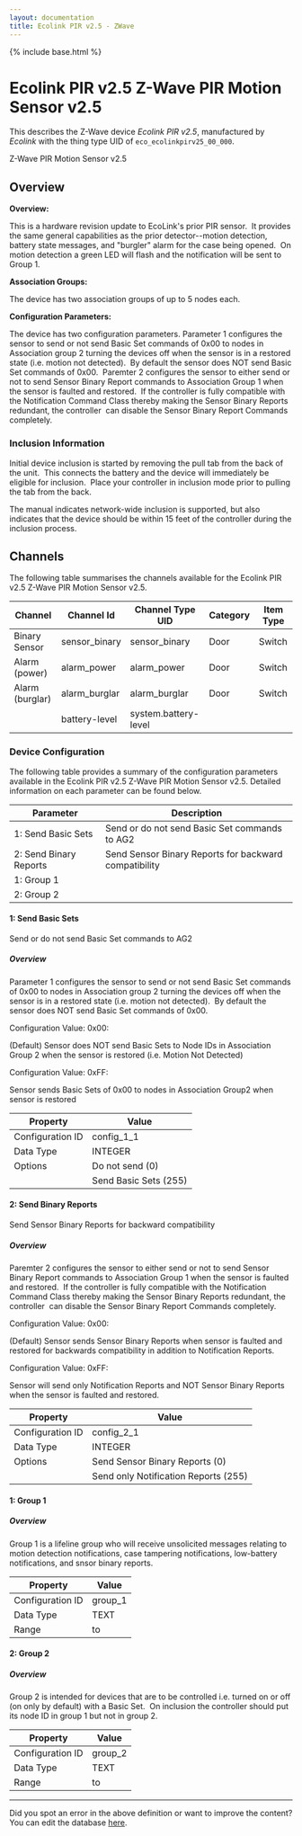 ```yaml
---
layout: documentation
title: Ecolink PIR v2.5 - ZWave
---
```


{% include base.html %}

# Ecolink PIR v2.5 Z-Wave PIR Motion Sensor v2.5

This describes the Z-Wave device *Ecolink PIR v2.5*, manufactured by *Ecolink* with the thing type UID of ```eco_ecolinkpirv25_00_000```. 

Z-Wave PIR Motion Sensor v2.5  


## Overview 

**Overview:**

This is a hardware revision update to EcoLink's prior PIR sensor.  It provides the same general capabilities as the prior detector--motion detection, battery state messages, and "burgler" alarm for the case being opened.  On motion detection a green LED will flash and the notification will be sent to Group 1.

**Association Groups:**

The device has two association groups of up to 5 nodes each.

**Configuration Parameters:**

The device has two configuration parameters. Parameter 1 configures the sensor to send or not send Basic Set commands of 0x00 to nodes in Association group 2 turning the devices off when the sensor is in a restored state (i.e. motion not detected).  By default the sensor does NOT send Basic Set commands of 0x00.  Paremter 2 configures the sensor to either send or not to send Sensor Binary Report commands to Association Group 1 when the sensor is faulted and restored.  If the controller is fully compatible with the Notification Command Class thereby making the Sensor Binary Reports redundant, the controller  can disable the Sensor Binary Report Commands completely.

  


### Inclusion Information 

Initial device inclusion is started by removing the pull tab from the back of the unit.  This connects the battery and the device will immediately be eligible for inclusion.  Place your controller in inclusion mode prior to pulling the tab from the back.

The manual indicates network-wide inclusion is supported, but also indicates that the device should be within 15 feet of the controller during the inclusion process.


## Channels
The following table summarises the channels available for the Ecolink PIR v2.5 Z-Wave PIR Motion Sensor v2.5.

| Channel | Channel Id | Channel Type UID | Category | Item Type |
|---------|------------|------------------|----------|-----------|
| Binary Sensor | sensor_binary | sensor_binary | Door | Switch |
| Alarm (power) | alarm_power | alarm_power | Door | Switch |
| Alarm (burglar) | alarm_burglar | alarm_burglar | Door | Switch |
|  | battery-level | system.battery-level |  |  |


### Device Configuration
The following table provides a summary of the configuration parameters available in the Ecolink PIR v2.5 Z-Wave PIR Motion Sensor v2.5.
Detailed information on each parameter can be found below.

| Parameter   | Description |
|-------------|-------------|
| 1: Send Basic Sets | Send or do not send Basic Set commands to AG2 |
| 2: Send Binary Reports | Send Sensor Binary Reports for backward compatibility |
| 1: Group 1 |  |
| 2: Group 2 |  |


#### 1: Send Basic Sets

Send or do not send Basic Set commands to AG2  


##### Overview 

Parameter 1 configures the sensor to send or not send Basic Set commands of 0x00 to nodes in Association group 2 turning the devices off when the sensor is in a restored state (i.e. motion not detected).  By default the sensor does NOT send Basic Set commands of 0x00.

Configuration Value: 0x00:

(Default) Sensor does NOT send Basic Sets to Node IDs in Association Group 2 when the sensor is restored (i.e. Motion Not Detected)

Configuration Value: 0xFF:

Sensor sends Basic Sets of 0x00 to nodes in Association Group2 when sensor is restored


| Property         | Value    |
|------------------|----------|
| Configuration ID | config_1_1 |
| Data Type        | INTEGER || Default Value | 0 |
| Options | Do not send (0) |
|  | Send Basic Sets (255) |


#### 2: Send Binary Reports

Send Sensor Binary Reports for backward compatibility  


##### Overview 

Paremter 2 configures the sensor to either send or not to send Sensor Binary Report commands to Association Group 1 when the sensor is faulted and restored.  If the controller is fully compatible with the Notification Command Class thereby making the Sensor Binary Reports redundant, the controller  can disable the Sensor Binary Report Commands completely.

Configuration Value: 0x00:

(Default) Sensor sends Sensor Binary Reports when sensor is faulted and restored for backwards compatibility in addition to Notification Reports.

Configuration Value: 0xFF:

Sensor will send only Notification Reports and NOT Sensor Binary Reports when the sensor is faulted and restored.


| Property         | Value    |
|------------------|----------|
| Configuration ID | config_2_1 |
| Data Type        | INTEGER || Default Value | 0 |
| Options | Send Sensor Binary Reports (0) |
|  | Send only Notification Reports (255) |


#### 1: Group 1

  


##### Overview 

Group 1 is a lifeline group who will receive unsolicited messages relating to motion detection notifications, case tampering notifications, low-battery notifications, and snsor binary reports.


| Property         | Value    |
|------------------|----------|
| Configuration ID | group_1 |
| Data Type        | TEXT |
| Range |  to  |


#### 2: Group 2

  


##### Overview 

Group 2 is intended for devices that are to be controlled i.e. turned on or off (on only by default) with a Basic Set.  On inclusion the controller should put its node ID in group 1 but not in group 2.


| Property         | Value    |
|------------------|----------|
| Configuration ID | group_2 |
| Data Type        | TEXT |
| Range |  to  |


---

Did you spot an error in the above definition or want to improve the content?
You can edit the database [here](http://www.cd-jackson.com/index.php/zwave/zwave-device-database/zwave-device-list/devicesummary/525).
